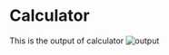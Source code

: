 # Calculator
This is the output of calculator
![output](https://user-images.githubusercontent.com/67548404/132810601-aa2e9613-7001-4276-8a7c-f710ea571fd0.PNG)
